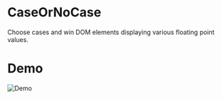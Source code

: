 # CaseOrNoCase

Choose cases and win DOM elements displaying various floating point values. 

# Demo

![Demo](https://strawstack.github.io/CaseOrNoCase/)
